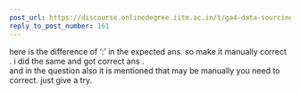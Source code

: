 ```yaml
---
post_url: https://discourse.onlinedegree.iitm.ac.in/t/ga4-data-sourcing-discussion-thread-tds-jan-2025/165959/163
reply_to_post_number: 161
---
```

here is the difference of ‘:’ in the expected ans. so make it manually correct . i did the same and got correct ans .  
and in the question also it is mentioned that may be manually you need to correct. just give a try.
